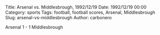 Title: Arsenal vs. Middlesbrough, 1992/12/19
Date: 1992/12/19 00:00
Category: sports
Tags: football, football scores, Arsenal, Middlesbrough
Slug: arsenal-vs-middlesbrough
Author: carbonero


Arsenal 1 - 1 Middlesbrough
